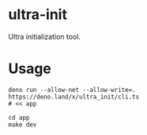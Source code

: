 # ultra-init
Ultra initialization tool.

# Usage

```
deno run --allow-net --allow-write=. https://deno.land/x/ultra_init/cli.ts
# << app

cd app
make dev
```